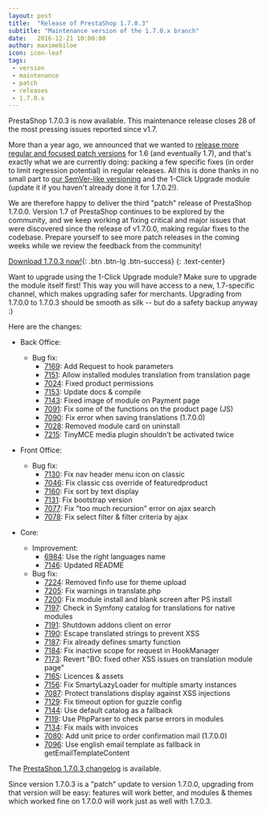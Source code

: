 ```yaml
---
layout: post
title:  "Release of PrestaShop 1.7.0.3"
subtitle: "Maintenance version of the 1.7.0.x branch"
date:   2016-12-21 10:00:00
author: maximebiloe
icon: icon-leaf
tags:
 - version
 - maintenance
 - patch
 - releases
 - 1.7.0.x
---
```


PrestaShop 1.7.0.3 is now available. This maintenance release closes 28 of the most pressing issues reported since v1.7.

More than a year ago, we announced that we wanted to [release more regular and focused patch versions](http://build.prestashop.com/news/more-focused-patch-versions/) for 1.6 (and eventually 1.7), and that's exactly what we are currently doing: packing a few specific fixes (in order to limit regression potential) in regular releases. All this is done thanks in no small part to [our SemVer-like versioning](http://build.prestashop.com/news/a-more-semantic-versioning-scheme/) and the 1-Click Upgrade module (update it if you haven't already done it for 1.7.0.2!).

We are therefore happy to deliver the third "patch" release of PrestaShop 1.7.0.0. Version 1.7 of PrestaShop continues to be explored by the community, and we keep working at fixing critical and major issues that were discovered since the release of v1.7.0.0, making regular fixes to the codebase. Prepare yourself to see more patch releases in the coming weeks while we review the feedback from the community!

[Download 1.7.0.3 now!](https://www.prestashop.com/en/download){: .btn .btn-lg .btn-success}
{: .text-center}

<div class="alert alert-important" role="alert">
Want to upgrade using the 1-Click Upgrade module? Make sure to upgrade the module itself first! This way you will have access to a new, 1.7-specific channel, which makes upgrading safer for merchants. Upgrading from 1.7.0.0 to 1.7.0.3 should be smooth as silk -- but do a safety backup anyway :)
</div>

Here are the changes:

  - Back Office:
    - Bug fix:
      - [7169](https://github.com/PrestaShop/PrestaShop/pull/7169): Add Request to hook parameters
      - [7151](https://github.com/PrestaShop/PrestaShop/pull/7151): Allow installed modules translation from translation page
      - [7024](https://github.com/PrestaShop/PrestaShop/pull/7024): Fixed product permissions
      - [7153](https://github.com/PrestaShop/PrestaShop/pull/7153): Update docs & compile
      - [7143](https://github.com/PrestaShop/PrestaShop/pull/7143): Fixed image of module on Payment page
      - [7091](https://github.com/PrestaShop/PrestaShop/pull/7091): Fix some of the functions on the product page (JS)
      - [7090](https://github.com/PrestaShop/PrestaShop/pull/7090): Fix error when saving translations (1.7.0.0)
      - [7028](https://github.com/PrestaShop/PrestaShop/pull/7028): Removed module card on uninstall
      - [7215](https://github.com/PrestaShop/PrestaShop/pull/7215): TinyMCE media plugin shouldn't be activated twice

  - Front Office:
    - Bug fix:
      - [7130](https://github.com/PrestaShop/PrestaShop/pull/7130): Fix nav header menu icon on classic
      - [7046](https://github.com/PrestaShop/PrestaShop/pull/7046): Fix classic css override of featuredproduct
      - [7160](https://github.com/PrestaShop/PrestaShop/pull/7160): Fix sort by text display
      - [7131](https://github.com/PrestaShop/PrestaShop/pull/7131): Fix bootstrap version
      - [7077](https://github.com/PrestaShop/PrestaShop/pull/7077): Fix "too much recursion" error on ajax search
      - [7078](https://github.com/PrestaShop/PrestaShop/pull/7078): Fix select filter & filter criteria by ajax

  - Core:
    - Improvement:
      - [6984](https://github.com/PrestaShop/PrestaShop/pull/6984): Use the right languages name
      - [7146](https://github.com/PrestaShop/PrestaShop/pull/7146): Updated README
    - Bug fix:
      - [7224](https://github.com/PrestaShop/PrestaShop/pull/7224): Removed finfo use for theme upload
      - [7205](https://github.com/PrestaShop/PrestaShop/pull/7205): Fix warnings in translate.php
      - [7200](https://github.com/PrestaShop/PrestaShop/pull/7200): Fix module install and blank screen after PS install
      - [7197](https://github.com/PrestaShop/PrestaShop/pull/7197): Check in Symfony catalog for translations for native modules
      - [7191](https://github.com/PrestaShop/PrestaShop/pull/7191): Shutdown addons client on error
      - [7190](https://github.com/PrestaShop/PrestaShop/pull/7190): Escape translated strings to prevent XSS
      - [7187](https://github.com/PrestaShop/PrestaShop/pull/7187): Fix already defines smarty function
      - [7184](https://github.com/PrestaShop/PrestaShop/pull/7184): Fix inactive scope for request in HookManager
      - [7173](https://github.com/PrestaShop/PrestaShop/pull/7173): Revert "BO: fixed other XSS issues on translation module page"
      - [7165](https://github.com/PrestaShop/PrestaShop/pull/7165): Licences & assets
      - [7156](https://github.com/PrestaShop/PrestaShop/pull/7156): Fix SmartyLazyLoader for multiple smarty instances
      - [7087](https://github.com/PrestaShop/PrestaShop/pull/7087): Protect translations display against XSS injections
      - [7129](https://github.com/PrestaShop/PrestaShop/pull/7129): Fix timeout option for guzzle config
      - [7144](https://github.com/PrestaShop/PrestaShop/pull/7144): Use default catalog as a fallback
      - [7119](https://github.com/PrestaShop/PrestaShop/pull/7119): Use PhpParser to check parse errors in modules
      - [7134](https://github.com/PrestaShop/PrestaShop/pull/7134): Fix mails with invoices
      - [7080](https://github.com/PrestaShop/PrestaShop/pull/7080): Add unit price to order confirmation mail (1.7.0.0)
      - [7096](https://github.com/PrestaShop/PrestaShop/pull/7096): Use english email template as fallback in getEmailTemplateContent

The [PrestaShop 1.7.0.3 changelog](https://www.prestashop.com/en/developers-versions/changelog/1.7.0.3-stable) is available.

Since version 1.7.0.3 is a "patch" update to version 1.7.0.0, upgrading from that version will be easy: features will work better, and modules & themes which worked fine on 1.7.0.0 will work just as well with 1.7.0.3.
